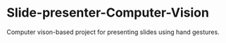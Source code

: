 # Slide-presenter-Computer-Vision
Computer vison-based project for presenting slides using hand gestures.
